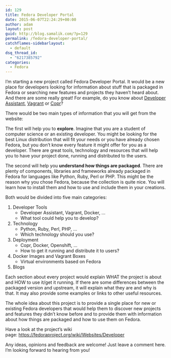 ```yaml
---
id: 129
title: Fedora Developer Portal
date: 2015-06-07T22:24:29+00:00
author: adam
layout: post
guid: http://blog.samalik.com/?p=129
permalink: /fedora-developer-portal/
catchflames-sidebarlayout:
  - default
dsq_thread_id:
  - "6217385792"
categories:
  - Fedora
---
```

I&#8217;m starting a new project called Fedora Developer Portal. It would be a new place for developers looking for information about stuff that is packaged in Fedora or searching new features and projects they haven&#8217;t heard about. And there are some really great! For example, do you know about [Developer Assistant](http://devassistant.org/), [Vagrant](https://www.vagrantup.com/) or [Copr](https://copr.fedoraproject.org/)?

There would be two main types of information that you will get from the website:

The first will help you to **explore**. Imagine that you are a student of computer science or an existing developer. You might be looking for the best Linux distribution that will fit your needs or you have already chosen Fedora, but you don&#8217;t know every feature it might offer for you as a developer. There are great tools, technology and resources that will help you to have your project done, running and distributed to the users.

The second will help you **understand how things are packaged**. There are plenty of components, libraries and frameworks already packaged in Fedora for languages like Python, Ruby, Perl or PHP. This might be the reason why you chose Fedora, because the collection is quite nice. You will learn how to install them and how to use and include them in your creations.

Both would be divided into five main categories:

  1. Developer Tools 
      * Developer Assistant, Vagrant, Docker, &#8230;
      * What tool could help you to develop?
  2. Technology 
      * Python, Ruby, Perl, PHP, &#8230;
      * Which technology should you use?
  3. Deployment 
      * Copr, Docker, Openshift, &#8230;
      * How to get it running and distribute it to users?
  4. Docker Images and Vagrant Boxes 
      * Virtual environments based on Fedora
  5. Blogs

Each section about every project would explain WHAT the project is about and HOW to use it/get it running. If there are some differences between the packaged version and upstream, it will explain what they are and why is that. It may also provide some examples or links to other useful resources.

The whole idea about this project is to provide a single place for new or existing Fedora developers that would help them to discover new projects and features they didn&#8217;t know before and to provide them with information about how things are packaged and how to use them on Fedora.

Have a look at the project&#8217;s wiki page: <https://fedoraproject.org/wiki/Websites/Developer>

Any ideas, opinions and feedback are welcome! Just leave a comment here. I&#8217;m looking forward to hearing from you!
